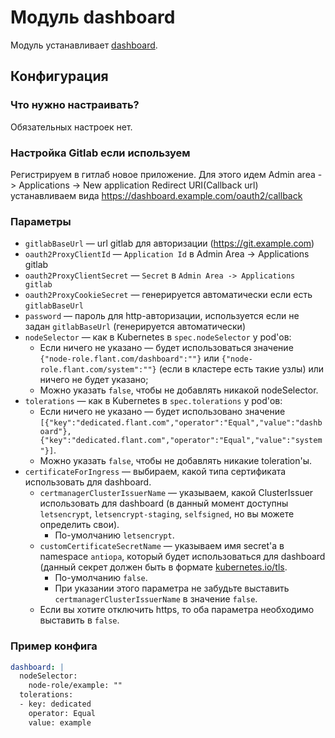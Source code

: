 Модуль dashboard
=======

Модуль устанавливает [dashboard](https://github.com/kubernetes/dashboard).

Конфигурация
------------

### Что нужно настраивать?
Обязательных настроек нет.

### Настройка Gitlab если используем
Регистрируем в гитлаб новое приложение. Для этого идем Admin area -> Applications -> New application
Redirect URI(Callback url) устанавливаем вида https://dashboard.example.com/oauth2/callback

### Параметры
* `gitlabBaseUrl` — url gitlab для авторизации (https://git.example.com)
* `oauth2ProxyClientId`  — `Application Id` в Admin Area -> Applications gitlab
* `oauth2ProxyClientSecret` — `Secret` в `Admin Area -> Applications gitlab`
* `oauth2ProxyCookieSecret` —  генерируется автоматически если есть `gitlabBaseUrl`
* `password` — пароль для http-авторизации, используется если не задан `gitlabBaseUrl` (генерируется автоматически)
* `nodeSelector` — как в Kubernetes в `spec.nodeSelector` у pod'ов:
    * Если ничего не указано — будет использоваться значение `{"node-role.flant.com/dashboard":""}` или `{"node-role.flant.com/system":""}` (если в кластере есть такие узлы) или ничего не будет указано;
    * Можно указать `false`, чтобы не добавлять никакой nodeSelector.
* `tolerations` — как в Kubernetes в `spec.tolerations` у pod'ов:
    * Если ничего не указано — будет использовано значение `[{"key":"dedicated.flant.com","operator":"Equal","value":"dashboard"},{"key":"dedicated.flant.com","operator":"Equal","value":"system"}]`.
    * Можно указать `false`, чтобы не добавлять никакие toleration'ы.
* `certificateForIngress` — выбираем, какой типа сертификата использовать для dashboard.
    * `certmanagerClusterIssuerName` — указываем, какой ClusterIssuer использовать для dashboard (в данный момент доступны `letsencrypt`, `letsencrypt-staging`, `selfsigned`, но вы можете определить свои).
        * По-умолчанию `letsencrypt`.
    * `customCertificateSecretName` — указываем имя secret'а в namespace `antiopa`, который будет использоваться для dashboard (данный секрет должен быть в формате [kubernetes.io/tls](https://kubernetes.github.io/ingress-nginx/user-guide/tls/#tls-secrets).
        * По-умолчанию `false`.
        * При указании этого параметра не забудьте выставить `certmanagerClusterIssuerName` в значение `false`.
    * Если вы хотите отключить https, то оба параметра необходимо выставить в `false`.

### Пример конфига
```yaml
dashboard: |
  nodeSelector:
    node-role/example: ""
  tolerations:
  - key: dedicated
    operator: Equal
    value: example
```
